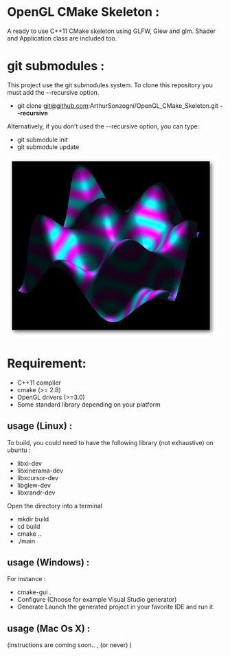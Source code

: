 OpenGL CMake Skeleton :
=======================

A ready to use C++11 CMake skeleton using GLFW, Glew and glm.
Shader and Application class are included too.

git submodules :
================

This project use the git submodules system.
To clone this repository you must add the --recursive option.
* git clone git@github.com:ArthurSonzogni/OpenGL_CMake_Skeleton.git **--recursive**

Alternatively, if you don't used the --recursive option, you can type:
* git submodule init
* git submodule update

![output result](output.png)


Requirement:
============
* C++11 compiler
* cmake (>= 2.8)
* OpenGL drivers (>=3.0)
* Some standard library depending on your platform

usage (Linux) : 
---------------
To build, you could need to have the following library (not exhaustive) on ubuntu :
* libxi-dev
* libxinerama-dev
* libxcursor-dev
* libglew-dev
* libxrandr-dev

Open the directory into a terminal
* mkdir build
* cd build
* cmake ..
* ./main

usage (Windows) :
-----------------
For instance :
* cmake-gui .
* Configure (Choose for example Visual Studio generator)
* Generate
Launch the generated project in your favorite IDE and run it.


usage (Mac Os X) :
------------------
(instructions are coming soon.. ,  (or never) )
